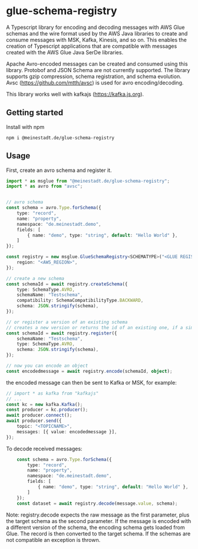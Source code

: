 # glue-schema-registry

A Typescript library for encoding and decoding messages with AWS Glue schemas and the wire format used by the AWS Java libraries to create and consume messages with MSK, Kafka, Kinesis, and so on. This enables the creation of Typescript applications that are compatible with messages created with the AWS Glue Java SerDe libraries.

Apache Avro-encoded messages can be created and consumed using this library. Protobof and JSON Schema are not currently supported. The library supports gzip compression, schema registration, and schema evolution. Avsc (https://github.com/mtth/avsc) is used for avro encoding/decoding.

This library works well with kafkajs (https://kafka.js.org).


## Getting started

Install with npm

````
npm i @meinestadt.de/glue-schema-registry
````

## Usage

First, create an avro schema and register it.

```typescript
import * as msglue from "@meinestadt.de/glue-schema-registry";
import * as avro from "avsc";


// avro schema
const schema = avro.Type.forSchema({
    type: "record",
    name: "property",
    namespace: "de.meinestadt.demo",
    fields: [
        { name: "demo", type: "string", default: "Hello World" },
    ]
});

const registry = new msglue.GlueSchemaRegistry<SCHEMATYPE>("<GLUE REGISTRY NAME>", {
    region: "<AWS_REGION>",
});

// create a new schema
const schemaId = await registry.createSchema({
    type: SchemaType.AVRO,
    schemaName: "Testschema",
    compatibility: SchemaCompatibilityType.BACKWARD,
    schema: JSON.stringify(schema),
});

// or register a version of an existing schema
// creates a new version or returns the id of an existing one, if a similar version already exists
const schemaId = await registry.register({
    schemaName: "Testschema",
    type: SchemaType.AVRO,
    schema: JSON.stringify(schema),
});

// now you can encode an object
const encodedmessage = await registry.encode(schemaId, object);
`````

the encoded message can then be sent to Kafka or MSK, for example:

````typescript
// import * as kafka from "kafkajs"
// ...
const kc = new kafka.Kafka(); 
const producer = kc.producer();
await producer.connect();
await producer.send({
    topic: "<TOPICNAME>",
    messages: [{ value: encodedmessage }],
});
````

To decode received messages:

````typescript
    const schema = avro.Type.forSchema({
        type: "record",
        name: "property",
        namespace: "de.meinestadt.demo",
        fields: [
            { name: "demo", type: "string", default: "Hello World" },
        ]
    });
    const dataset = await registry.decode(message.value, schema);
````

Note: registry.decode expects the raw message as the first parameter, plus the target schema as the second parameter.
If the message is encoded with a different version of the schema, the encoding schema gets loaded from Glue.
The record is then converted to the target schema.
If the schemas are not compatible an exception is thrown.



